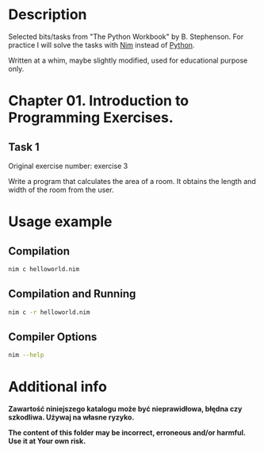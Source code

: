 # Description

Selected bits/tasks from "The Python Workbook" by B. Stephenson.
For practice I will solve the tasks with [Nim](https://en.wikipedia.org/wiki/Nim_(programming_language)) instead of [Python](https://www.python.org/).

Written at a whim, maybe slightly modified, used for educational purpose only.

# Chapter 01. Introduction to Programming Exercises.

## Task 1

Original exercise number: exercise 3

Write a program that calculates the area of a room. It obtains the length and width of the room from the user.

# Usage example

## Compilation

``` bash
nim c helloworld.nim
```

## Compilation and Running

```bash
nim c -r helloworld.nim
```

## Compiler Options

```bash
nim --help
```

# Additional info

**Zawartość niniejszego katalogu może być nieprawidłowa, błędna czy szkodliwa. Używaj na własne ryzyko.**

**The content of this folder may be incorrect, erroneous and/or harmful. Use it at Your own risk.**
